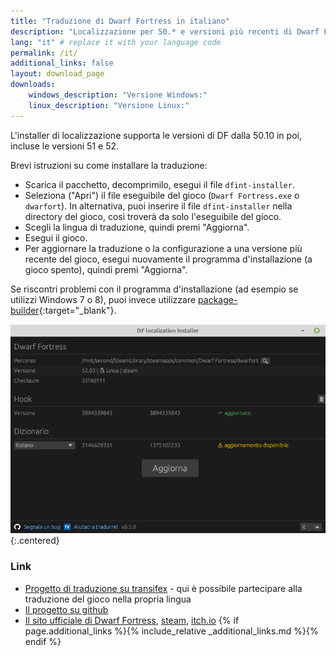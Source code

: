 ```yaml
---
title: "Traduzione di Dwarf Fortress in italiano"
description: "Localizzazione per 50.* e versioni più recenti di Dwarf Fortress"
lang: "it" # replace it with your language code
permalink: /it/
additional_links: false
layout: download_page
downloads:
    windows_description: "Versione Windows:"
    linux_description: "Versione Linux:"
---
```


L'installer di localizzazione supporta le versioni di DF dalla 50.10 in poi, incluse le versioni 51 e 52.

Brevi istruzioni su come installare la traduzione:

- Scarica il pacchetto, decomprimilo, esegui il file `dfint-installer`.
- Seleziona ("Apri") il file eseguibile del gioco (`Dwarf Fortress.exe` o `dwarfort`). In alternativa, puoi inserire il file `dfint-installer` nella directory del gioco, così troverà da solo l'eseguibile del gioco.
- Scegli la lingua di traduzione, quindi premi "Aggiorna".
- Esegui il gioco.
- Per aggiornare la traduzione o la configurazione a una versione più recente del gioco, esegui nuovamente il programma d'installazione (a gioco spento), quindi premi "Aggiorna".

Se riscontri problemi con il programma d'installazione (ad esempio se utilizzi Windows 7 o 8), puoi invece utilizzare [package-builder](https://dfint-package-build.streamlit.app){:target="_blank"}.

![screenshot](screenshot.png){:.centered}

### Link

- [Progetto di traduzione su transifex](https://app.transifex.com/dwarf-fortress-translation/dwarf-fortress-steam) - qui è possibile partecipare alla traduzione del gioco nella propria lingua
- [Il progetto su github](https://github.com/dfint)
- [Il sito ufficiale di Dwarf Fortress](https://bay12games.com/dwarves/), [steam](https://store.steampowered.com/app/975370/Dwarf_Fortress/), [itch.io](https://kitfoxgames.itch.io/dwarf-fortress)
{% if page.additional_links %}{% include_relative _additional_links.md %}{% endif %}
